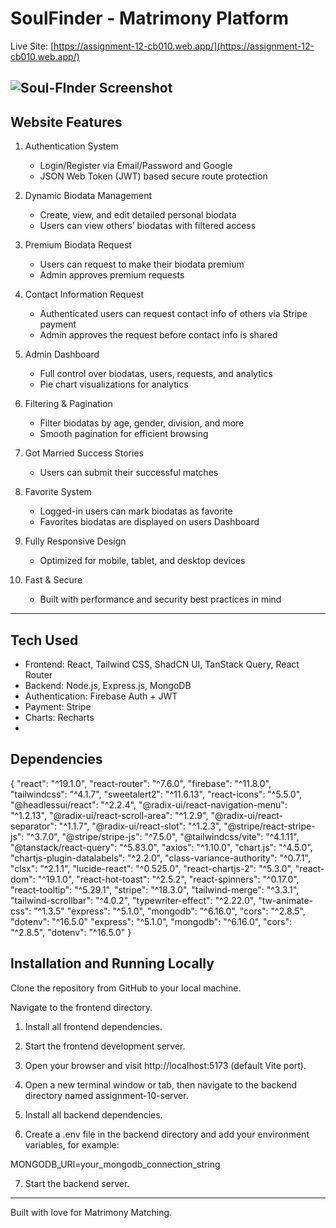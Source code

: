 # SoulFinder - Matrimony Platform

Live Site: [https://assignment-12-cb010.web.app/](https://assignment-12-cb010.web.app/)

![Soul-FInder Screenshot](https://i.ibb.co.com/QjTB8Z00/soul-finder.png)
---

## Website Features

1. Authentication System  
   - Login/Register via Email/Password and Google  
   - JSON Web Token (JWT) based secure route protection

2. Dynamic Biodata Management  
   - Create, view, and edit detailed personal biodata  
   - Users can view others’ biodatas with filtered access

3. Premium Biodata Request  
   - Users can request to make their biodata premium  
   - Admin approves premium requests

4. Contact Information Request  
   - Authenticated users can request contact info of others via Stripe payment  
   - Admin approves the request before contact info is shared

5. Admin Dashboard  
   - Full control over biodatas, users, requests, and analytics  
   - Pie chart visualizations for analytics

6. Filtering & Pagination  
   - Filter biodatas by age, gender, division, and more  
   - Smooth pagination for efficient browsing

7. Got Married Success Stories  
   - Users can submit their successful matches  
   

8. Favorite System  
   - Logged-in users can mark biodatas as favorite  
   - Favorites biodatas are displayed on users Dashboard 

9. Fully Responsive Design  
   - Optimized for mobile, tablet, and desktop devices

10. Fast & Secure  
    - Built with performance and security best practices in mind

---

## Tech Used

- Frontend: React, Tailwind CSS, ShadCN UI, TanStack Query, React Router  
- Backend: Node.js, Express.js, MongoDB  
- Authentication: Firebase Auth + JWT  
- Payment: Stripe  
- Charts: Recharts
- 
## Dependencies

{
  "react": "^19.1.0",
  "react-router": "^7.6.0",
  "firebase": "^11.8.0",
  "tailwindcss": "^4.1.7",
  "sweetalert2": "^11.6.13",
  "react-icons": "^5.5.0",
  "@headlessui/react": "^2.2.4",
  "@radix-ui/react-navigation-menu": "^1.2.13",
  "@radix-ui/react-scroll-area": "^1.2.9",
  "@radix-ui/react-separator": "^1.1.7",
  "@radix-ui/react-slot": "^1.2.3",
  "@stripe/react-stripe-js": "^3.7.0",
  "@stripe/stripe-js": "^7.5.0",
  "@tailwindcss/vite": "^4.1.11",
  "@tanstack/react-query": "^5.83.0",
  "axios": "^1.10.0",
  "chart.js": "^4.5.0",
  "chartjs-plugin-datalabels": "^2.2.0",
  "class-variance-authority": "^0.7.1",
  "clsx": "^2.1.1",
  "lucide-react": "^0.525.0",
  "react-chartjs-2": "^5.3.0",
  "react-dom": "^19.1.0",
  "react-hot-toast": "^2.5.2",
  "react-spinners": "^0.17.0",
  "react-tooltip": "^5.29.1",
  "stripe": "^18.3.0",
  "tailwind-merge": "^3.3.1",
  "tailwind-scrollbar": "^4.0.2",
  "typewriter-effect": "^2.22.0",
  "tw-animate-css": "^1.3.5"
  "express": "^5.1.0",
  "mongodb": "^6.16.0",
  "cors": "^2.8.5",
  "dotenv": "^16.5.0"
  "express": "^5.1.0",
  "mongodb": "^6.16.0",
  "cors": "^2.8.5",
  "dotenv": "^16.5.0"
}


## Installation and Running Locally
Clone the repository from GitHub to your local machine.

Navigate to the frontend directory.

1. Install all frontend dependencies.

2. Start the frontend development server.

3. Open your browser and visit http://localhost:5173 (default Vite port).

4. Open a new terminal window or tab, then navigate to the backend directory named assignment-10-server.

5. Install all backend dependencies.

6. Create a .env file in the backend directory and add your environment variables, for example:

MONGODB_URI=your_mongodb_connection_string

7. Start the backend server.



---

Built with love for Matrimony Matching.
